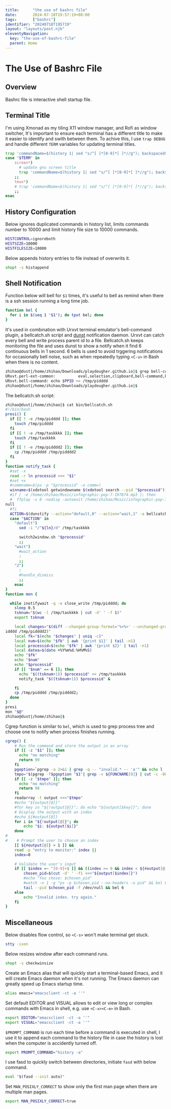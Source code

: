 ```yaml
---
title:      "the use of bashrc file"
date:       2024-07-18T19:57:19+08:00
tags:       ["bashrc"]
identifier: "20240718T195719"
layout: "layouts/post.njk"
eleventyNavigation:
  key: "the-use-of-bashrc-file"
  parent: Home
---
```


# The Use of Bashrc File

## Overview

Bashrc file is interactive shell startup file.

## Terminal Title

I'm using Xmonad as my tiling X11 window manager, and Rofi as window switcher, It's important to ensure each terminal has a different title to make it easier to identify and swith between them. To achive this, I use `trap DEBUG` and handle different `TERM` variables for updating terminal titles.
```sh
trap 'commandName=$(history 1| sed "s/^[ ]*[0-9]*[ ]*//g"); backspacedString="${commandName//\\/\\\\}"; echo -ne "\033]0;$HOSTNAME:$PWD \$ $backspacedString\007"' DEBUG
case "$TERM" in
    screen*)
      # update gnu screen title
      trap 'commandName=$(history 1| sed "s/^[ ]*[0-9]*[ ]*//g"); backspacedString="${commandName//\\/\\\\}"; TITLE="$HOSTNAME:$PWD \$ $backspacedString"; echo -ne "\033k$TITLE\033\0134"; echo -ne "\033P\033]0;$TITLE\007\033\\\\"' DEBUG 
    ;;
    tmux*)
    # trap 'commandName=$(history 1| sed "s/^[ ]*[0-9]*[ ]*//g"); backspacedString="${commandName//\\/\\\\}"; echo -ne "\033]2;$HOSTNAME:$PWD \$ $backspacedString\033\\"' DEBUG
    ;;
esac
```

## History Configuration

Below ignores duplicated commands in history list, limits commands number to 10000 and limit history file size to 10000 commands.
``` sh
HISTCONTROL=ignoreboth
HISTSIZE=10000
HISTFILESIZE=10000
```

Below appends history entries to file instead of overwrits it.

``` sh
shopt -s histappend
```


## Shell Notification

Function below will bell for `$1` times, it's useful to bell as remind when there is a ssh session running a long time job. 
``` sh
function bel {
  for i in $(seq 1 "$1"); do tput bel; done
}
```

It's used in combination with Urxvt terminal emulator's bell-command plugin, a bellcatch.sh script and [dunst](https://dunst-project.org/) notification daemon. Urxvt can catch every bell and write process parent id to a file. Bellcatch.sh keeps monitoring the file and uses dunst to show a notify when it find 6 continuous bells in 1 second. 6 bells is used to avoid trggering notifications for occasionally bell noise, such as when repeatedly typing `<C-u>` in Bash when there is no content.
``` sh
zhihao@dust|/home/zhihao/Downloads/playdougher.github.io|$ grep bell-co ~/.Xresources | grep -v "^!"
URxvt.perl-ext-common:          eval,selection,clipboard,bell-command,keyboard-select,-searchable-scrollback,-matcher,-selection-autotransform,-selection-popup,-selection-popup-mod,52-osc,confirm-paste
URxvt.bell-command: echo $PPID >> /tmp/pidddd
zhihao@dust|/home/zhihao/Downloads/playdougher.github.io|$
```

The bellcatch.sh script:

``` sh
zhihao@dust|/home/zhihao|$ cat bin/bellcatch.sh
#!/bin/bash
presi() {
  if [[ ! -e /tmp/pidddd ]]; then
    touch /tmp/pidddd
  fi
  if [[ ! -e /tmp/taskkkk ]]; then
    touch /tmp/taskkkk
  fi
  if [[ ! -e /tmp/pidddd2 ]]; then
    cp /tmp/pidddd /tmp/pidddd2
  fi
}
function notify_task {
  #set -x
  read -r ln processid <<< "$1"
  #set +x
  #commname=$(ps -p "$processid" -o comm=)
  winname=$(xdotool getwindowname $(xdotool search --pid "$processid"))
  #if [ -e /home/zhihao/Music/infographic-pop-7-197874.mp3 ]; then
  #  ffplay -v 0 -nodisp -autoexit /home/zhihao/Music/infographic-pop-7-197874.mp3 &>/dev/
null
  #fi
  ACTION=$(dunstify --action="default,0" --action="wait,1" -a bellcatch "$winname")
  case "$ACTION" in
    "default")
      sed -i "/^${ln}/d" /tmp/taskkkk

      switch2window.sh "$processid"
      ;;
    "wait")
      #wait_action
      :
      ;;
    "2")
      :
      #handle_dismiss
      ;;
    esac
}
function mon {

  while inotifywait -q -e close_write /tmp/pidddd; do
    sleep 0.5
    tsknum="$(wc -l /tmp/taskkkk | cut -d' ' -f 1)"
    export tsknum

    local changes="$(diff --changed-group-format='%<%>' --unchanged-group-format='' /tmp/p
idddd /tmp/pidddd2)"
    local fk="$(echo "$changes" | uniq -c)"
    local num=$(echo "$fk" | awk '{print $1}' | tail -n1)
    local processid=$(echo "$fk" | awk '{print $2}' | tail -n1)
    local datea=$(date +%Y%m%d.%H%M%S)
    echo "$fk"
    echo "$num"
    echo "$processid"
    if [[ "$num" == 6 ]]; then
      echo "$((tsknum+1)) $processid" >> /tmp/taskkkk
      notify_task "$((tsknum+1)) $processid" &

    fi
    cp /tmp/pidddd /tmp/pidddd2;
  done
}
presi
mon "$@"
zhihao@dust|/home/zhihao|$
```

Cgrep function is similar to `bel`, which is used to grep process tree and choose one to notify when process finishes running.

``` sh
cgrep() {
    # Run the command and store the output in an array
    if [[ -z "$1" ]]; then
      echo "no matching"
      return 99
    fi
    pgoption=`pgrep -a 2>&1 | grep -q -- "invalid.* -- 'a'" && echo l  || echo a`
    tmpo="$(pgrep -f$pgoption "$1"| grep -v ${FUNCNAME[0]} | cut -c -80)"
    if [[ -z "$tmpo" ]]; then
      echo "no matching"
      return 98
    fi
    readarray -t output <<<"$tmpo"
    #echo "${output[@]}"
    #for key in "${!output[@]}"; do echo "${output[$key]}"; done
    # Display the output with an index
    #echo ${#output[@]}
    for i in "${!output[@]}"; do
        echo "$i: ${output[$i]}"
    done
#
#    # Prompt the user to choose an index
    [[ ${#output[@]} > 1 ]] && 
    read -p "entry to monitor:" index ||
    index=0

    # Validate the user's input
    if [[ $index =~ ^[0-9]+$ ]] && ((index >= 0 && index < ${#output[@]})); then
        chosen_pid=$(cut -d' ' -f1 <<<"${output[$index]}")
        #echo "You chose: $chosen_pid"
        #watch -n 1 -g "ps -p $chosen_pid --no-headers -o pid" && bel 6
        tail --pid $chosen_pid -f /dev/null && bel 6
    else
        echo "Invalid index. try again."
    fi
}
```

## Miscellaneous

Below disables flow control, so `<C-s>` won't make terminal get stuck.
```sh
stty -ixon
```

Below resizes window after each command runs.
``` sh
shopt -s checkwinsize
```

Create an Emacs alias that will quickly start a terminal-based Emacs, and it will create Emacs daemon when it's not running. The Emacs daemon can greatly speed up Emacs startup time.
``` sh
alias emacs="emacsclient -ct -a ''"
```

Set default EDITOR and VISUAL allows to edit or view long or complex commands with Emacs in shell, e.g. use `<C-x><C-e>` in Bash.
```sh
export EDITOR="emacsclient -ct -a ''"
export VISUAL="emacsclient -ct -a ''"
```

`$PROMPT_COMMAND` is run each time before a command is executed in shell, I use it to append each command to the history file in case the history is lost when the computer is accidently turned off.
``` sh
export PROMPT_COMMAND="history -a"
```

I use fasd to quickly switch between directories, initiate `fasd` with below command.
```sh
eval "$(fasd --init auto)"
```

Set `MAN_POSIXLY_CORRECT` to show only the first man page when there are multiple man pages.
```sh
export MAN_POSIXLY_CORRECT=true
```

